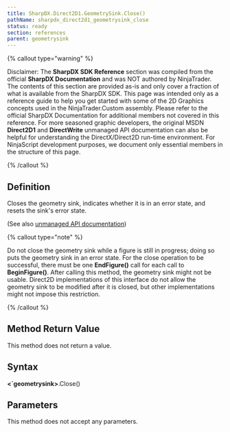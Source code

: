 ```yaml
---
title: SharpDX.Direct2D1.GeometrySink.Close()
pathName: sharpdx_direct2d1_geometrysink_close
status: ready
section: references
parent: geometrysink
---
```


{% callout type="warning" %}

Disclaimer: The **SharpDX SDK Reference** section was compiled from the official **SharpDX Documentation** and was NOT authored by NinjaTrader. The contents of this section are provided as-is and only cover a fraction of what is available from the SharpDX SDK. This page was intended only as a reference guide to help you get started with some of the 2D Graphics concepts used in the NinjaTrader.Custom assembly. Please refer to the official SharpDX Documentation for additional members not covered in this reference. For more seasoned graphic developers, the original MSDN **Direct2D1** and **DirectWrite** unmanaged API documentation can also be helpful for understanding the DirectX/Direct2D run-time environment. For NinjaScript development purposes, we document only essential members in the structure of this page.

{% /callout %}

## Definition

Closes the geometry sink, indicates whether it is in an error state, and resets the sink's error state.

(See also [unmanaged API documentation](https://msdn.microsoft.com/en-us/library/dd316932.aspx))

{% callout type="note" %}

Do not close the geometry sink while a figure is still in progress; doing so puts the geometry sink in an error state. For the close operation to be successful, there must be one **EndFigure()** call for each call to **BeginFigure()**. After calling this method, the geometry sink might not be usable. Direct2D implementations of this interface do not allow the geometry sink to be modified after it is closed, but other implementations might not impose this restriction.

{% /callout %}

## Method Return Value

This method does not return a value.

## Syntax

**<`geometrysink>**.Close()

## Parameters

This method does not accept any parameters.

